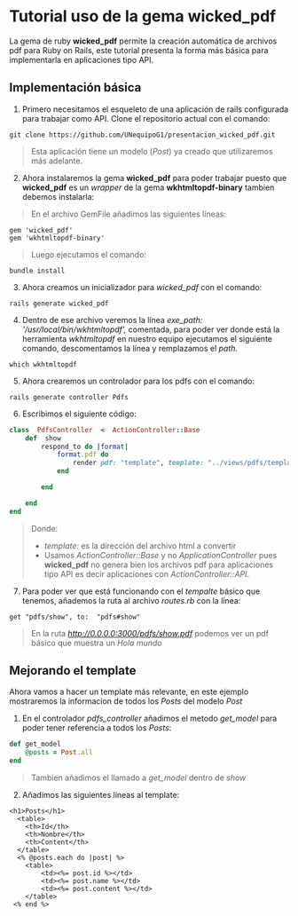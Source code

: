 # Tutorial uso de la gema  wicked_pdf
La gema de ruby **wicked_pdf** permite la creación automática de archivos pdf para Ruby on Rails, este tutorial presenta la forma más básica para implementarla en aplicaciones tipo API.
## Implementación básica
1. Primero necesitamos el esqueleto de una aplicación de rails configurada para trabajar como API. Clone el repositorio actual con el comando:
```
git clone https://github.com/UNequipoG1/presentacion_wicked_pdf.git
```
>Esta aplicación tiene un modelo (*Post*) ya creado que utilizaremos más adelante.
 2. Ahora instalaremos la gema **wicked_pdf** para poder trabajar puesto que **wicked_pdf** es un *wrapper* de la gema **wkhtmltopdf-binary**  tambien debemos instalarla:
 > En el archivo GemFile añadimos las siguientes líneas:
  ```
 gem 'wicked_pdf'
 gem 'wkhtmltopdf-binary'
 ```
 >Luego ejecutamos el comando:
   ```
 bundle install
 ```
 3. Ahora creamos un inicializador para *wicked_pdf* con el comando:
```
rails generate wicked_pdf
```
 4. Dentro de ese archivo veremos la línea *exe_path: '/usr/local/bin/wkhtmltopdf',* comentada, para poder ver donde está la herramienta *wkhtmltopdf* en nuestro equipo ejecutamos el siguiente comando, descomentamos la línea y remplazamos el *path*.
 ```
 which wkhtmltopdf
```
5. Ahora crearemos un controlador para los pdfs con el comando:
```
rails generate controller Pdfs
``` 
6. Escribimos el siguiente código:
```ruby
class  PdfsController  <  ActionController::Base
	def  show
		respond_to do |format|
			format.pdf do
				render pdf: "template", template: "../views/pdfs/template"  
			end

		end

	end
end
```
>Donde:
>- *template:* es la dirección del archivo html a convertir
>-  Usamos *ActionController::Base* y no *ApplicationController* pues **wicked_pdf** no genera bien los archivos pdf para aplicaciones tipo API es decir aplicaciones con *ActionController::API*.
7. Para poder ver que está funcionando con el *tempalte* básico que tenemos, añademos la ruta al archivo *routes.rb* con la línea:
```
get "pdfs/show", to:  "pdfs#show"
```
> En la ruta *http://0.0.0.0:3000/pdfs/show.pdf* podemos ver un pdf básico que muestra un *Hola mundo*

## Mejorando el template
Ahora vamos a hacer un template más relevante, en este ejemplo mostraremos la informacion de todos los *Posts* del modelo *Post*
1. En el controlador *pdfs_controller* añadimos el metodo *get_model* para poder tener referencia a todos los *Posts*:
```ruby
def get_model
	@posts = Post.all
end
```
> Tambien añadimos el llamado a *get_model* dentro de *show*
2. Añadimos las siguientes líneas al template:
```
<h1>Posts</h1>
  <table>
    <th>Id</th>
    <th>Nombre</th>
    <th>Content</th>
  </table>
  <% @posts.each do |post| %>
    <table>
        <td><%= post.id %></td>
        <td><%= post.name %></td>
        <td><%= post.content %></td>
    </table>
 <% end %>
```
